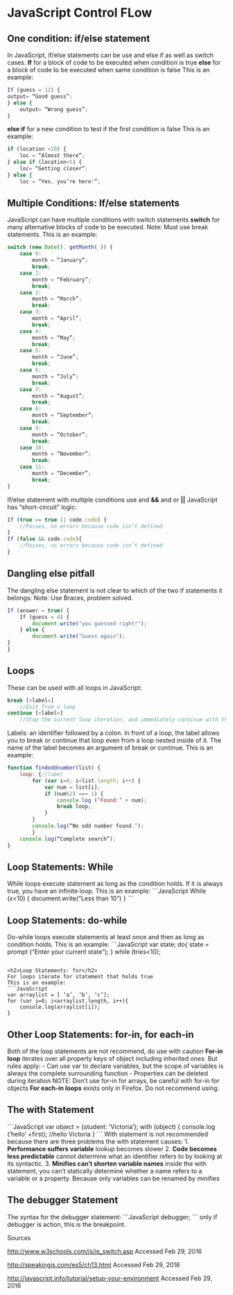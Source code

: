 <h1>JavaScript Control FLow</h1>


<h2>One condition: if/else statement</h2>

In JavaScript, if/else statements can be use and else if as well as switch cases. 
<b>If</b> for a block of code to be executed when condition is true
<b>else</b> for a block of code to be executed when same condition is false
This is an example:

```JavaScript
If (guess = 12) {
output= “Good guess”;
} else {
	output= “Wrong guess”;
}
```

<b>else if</b> for a new condition to test if the first condition is false
This is an example:

```JavaScript
if (location <10) {
	loc = “Almost there”;
} else if (location<5) {
	loc= “Getting closer”;
} else {
	loc = “Yes, you’re here!”;
```

<h2>Multiple Conditions: If/else statements</h2>

JavaScript can have multiple conditions with switch statements 
<b>switch</b> for many alternative blocks of code to be executed.
Note: Must use break statements.
This is an example:

```JavaScript
switch (new Date(). getMonth( )) {
	case 0:
		month = “January”;
		break;
	case 1:
		month = “February”;
		break;
	case 2:
		month = “March”;
		break;
	case 3:
		month = “April”;
		break;
	case 4:
		month = “May”;
		break;
	case 5:
		month = “June”;
		break;
	case 6:
		month = “July”;
		break;
	case 7:
		month = “August”;
		break;
	case 8:
		month = “September”;
		break;
	case 9:
		month = “October”;
		break;
	case 10:
		month = “November”;
		break;
	case 11:
		month = “December”;
		break;
}
```

If/else statement with multiple conditions use and <b> &&</b> and or <b>||</b>
JavaScript has “short-circuit” logic:

```JavaScript
If (true == true || code.code) {
	//Passes, no errors because code isn’t defined
}
If (false && code.code){
	//Passes, no errors because code isn’t defined
}
```

<h2>Dangling else pitfall</h2>

The dangling else statement is not clear to which of the two if statements it belongs:
Note: Use Braces, problem solved. 

```JavaScript
If (answer = true) {
	If (guess = 4) {
		document.write("you guessed right!");
	} else {
		document.write("Guess again");
}
}
```
<h2>Loops</h2>

These can be used with all loops in JavaScript:
```JavaScript
break [<label>]  
	//Exit from a loop
continue [<label>]
	//Stop the current loop iteration, and immediately continue with the next one
```

Labels: an identifier followed by a colon. In front of a loop, the label allows you to break or continue that loop even from a loop nested inside of it. The name of the label becomes an argument of break or continue.
This is an example:

```JavaScript
function findoddnumber(list) {
	loop: {//label
		for (var i=0; i<list.length; i++) {
			var num = list[i];
			if (num%2) === 1) {
				console.log (‘Found:’ + num);
				break loop;
			}
		}
		console.log(“No odd number found.”);
		}
	console.log(“Complete search”);
}

```
<h2>Loop Statements: While </h2>
While loops execute statement as long as the condition holds. If it is always true, you have an infinite loop.
This is an example:
```JavaScript
While (x<10) {
	document.write(“Less than 10”)
}
```
<h2>Loop Statements: do-while </h2>
Do-while loops execute statements at least once and then as long as condition holds. 
This is an example: 
```JavaScript
var state;
do{
	state = prompt (“Enter your current state”);
} while (tries<10);

```

<h2>Loop Statements: for</h2>
For loops iterate for statement that holds true
This is an example:
```JavaScript
var arraylist = [ ‘a’, ‘b’, ‘c’];
for (var i=0; i<arraylist.length, i++){
	console.log(arraylist[i]);
}
```
<h2>Other Loop Statements: for-in, for each-in</h2>
Both of the loop statements are not recommend, do use with caution 
<b>For-in loop</b> iterates over all property keys of object including inherited ones. But rules apply:
-	Can use var to declare variables, but the scope of variables is always the complete surrounding function
-	Properties can be deleted during iteration
NOTE: Don’t use for-in for arrays, be careful with for-in for objects
<b>For each-in loops</b> exists only in Firefox. Do not recommend using. 

<h2>The with Statement </h2>
```JavaScript
var object = {student: ‘Victoria’};
with (object) {
	console.log (‘hello’ +first); //hello Victoria 
}
```
With statement is not recommended because there are three problems the with statement causes:
1.	<b>Performance suffers variable</b> lookup becomes slower
2.	<b>Code becomes less predictable</b> cannot determine what an identifier refers to by looking at its syntactic. 
3.	<b>Minifies can’t shorten variable names</b> inside the with statement, you can’t statically determine whether a name refers to a variable or a property. Because only variables can be renamed by minifies 

<h2>The debugger Statement</h2>
The syntax for the debugger statement:
```JavaScript
debugger;
```
only if debugger is action, this is the breakpoint. 


Sources 

http://www.w3schools.com/js/js_switch.asp Accessed Feb 29, 2016

http://speakingjs.com/es5/ch13.html Accessed Feb 29, 2016

http://javascript.info/tutorial/setup-your-environment Accessed Feb 29, 2016

	









